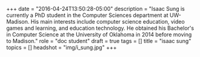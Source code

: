 +++
date = "2016-04-24T13:50:28-05:00"
description = "Isaac Sung is currently a PhD student in the Computer Sciences department at UW-Madison. His main interests include computer science education, video games and learning, and education technology. He obtained his Bachelor's in Computer Science at the University of Oklahoma in 2014 before moving to Madison."
role = "doc student"
draft = true
tags = []
title = "isaac sung"
topics = []
headshot = "img/i_sung.jpg"
+++
